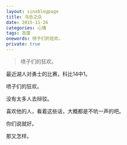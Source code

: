 ```yaml
---
layout: sinablogpage
title: 乌合之众
date: 2015-11-26
categories: 心情 
tags: 态度
onewords: 喷子们的狂欢。
private: true
---
```

> 喷子们的狂欢。

最近湖人对勇士的比赛，科比14中1。

喷子们的狂欢。

没有太多人去辩驳。

喜欢他的人，看着这些话，大概都是不吭一声的吧。

你们说就好。

那又怎样。